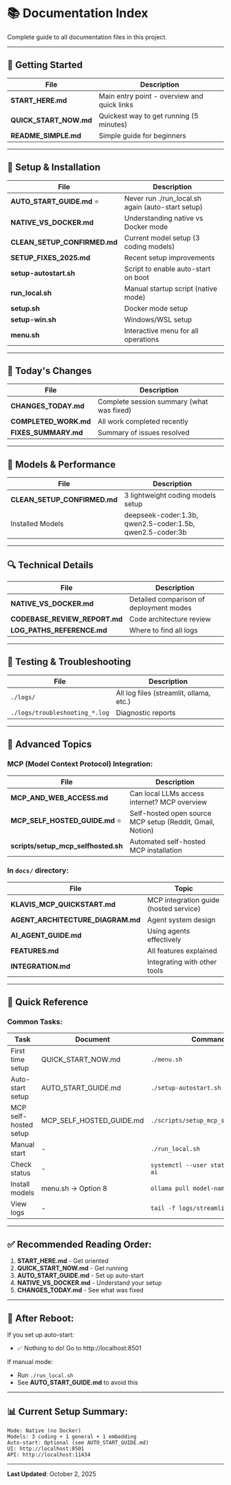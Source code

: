 # 📚 Documentation Index

Complete guide to all documentation files in this project.

---

## 🚀 **Getting Started**

| File | Description |
|------|-------------|
| **START_HERE.md** | Main entry point - overview and quick links |
| **QUICK_START_NOW.md** | Quickest way to get running (5 minutes) |
| **README_SIMPLE.md** | Simple guide for beginners |

---

## 🔧 **Setup & Installation**

| File | Description |
|------|-------------|
| **AUTO_START_GUIDE.md** ⭐ | Never run ./run_local.sh again (auto-start setup) |
| **NATIVE_VS_DOCKER.md** | Understanding native vs Docker mode |
| **CLEAN_SETUP_CONFIRMED.md** | Current model setup (3 coding models) |
| **SETUP_FIXES_2025.md** | Recent setup improvements |
| **setup-autostart.sh** | Script to enable auto-start on boot |
| **run_local.sh** | Manual startup script (native mode) |
| **setup.sh** | Docker mode setup |
| **setup-win.sh** | Windows/WSL setup |
| **menu.sh** | Interactive menu for all operations |

---

## 📝 **Today's Changes**

| File | Description |
|------|-------------|
| **CHANGES_TODAY.md** | Complete session summary (what was fixed) |
| **COMPLETED_WORK.md** | All work completed recently |
| **FIXES_SUMMARY.md** | Summary of issues resolved |

---

## 🤖 **Models & Performance**

| File | Description |
|------|-------------|
| **CLEAN_SETUP_CONFIRMED.md** | 3 lightweight coding models setup |
| Installed Models | deepseek-coder:1.3b, qwen2.5-coder:1.5b, qwen2.5-coder:3b |

---

## 🔍 **Technical Details**

| File | Description |
|------|-------------|
| **NATIVE_VS_DOCKER.md** | Detailed comparison of deployment modes |
| **CODEBASE_REVIEW_REPORT.md** | Code architecture review |
| **LOG_PATHS_REFERENCE.md** | Where to find all logs |

---

## 🧪 **Testing & Troubleshooting**

| File | Description |
|------|-------------|
| `./logs/` | All log files (streamlit, ollama, etc.) |
| `./logs/troubleshooting_*.log` | Diagnostic reports |

---

## 📂 **Advanced Topics**

### **MCP (Model Context Protocol) Integration:**

| File | Description |
|------|-------------|
| **MCP_AND_WEB_ACCESS.md** | Can local LLMs access internet? MCP overview |
| **MCP_SELF_HOSTED_GUIDE.md** ⭐ | Self-hosted open source MCP setup (Reddit, Gmail, Notion) |
| **scripts/setup_mcp_selfhosted.sh** | Automated self-hosted MCP installation |

### **In `docs/` directory:**

| File | Topic |
|------|-------|
| **KLAVIS_MCP_QUICKSTART.md** | MCP integration guide (hosted service) |
| **AGENT_ARCHITECTURE_DIAGRAM.md** | Agent system design |
| **AI_AGENT_GUIDE.md** | Using agents effectively |
| **FEATURES.md** | All features explained |
| **INTEGRATION.md** | Integrating with other tools |

---

## 🎯 **Quick Reference**

### **Common Tasks:**

| Task | Document | Command |
|------|----------|---------|
| First time setup | QUICK_START_NOW.md | `./menu.sh` |
| Auto-start setup | AUTO_START_GUIDE.md | `./setup-autostart.sh` |
| MCP self-hosted setup | MCP_SELF_HOSTED_GUIDE.md | `./scripts/setup_mcp_selfhosted.sh` |
| Manual start | - | `./run_local.sh` |
| Check status | - | `systemctl --user status agentic-ai` |
| Install models | menu.sh → Option 8 | `ollama pull model-name` |
| View logs | - | `tail -f logs/streamlit.log` |

---

## ✅ **Recommended Reading Order:**

1. **START_HERE.md** - Get oriented
2. **QUICK_START_NOW.md** - Get running
3. **AUTO_START_GUIDE.md** - Set up auto-start
4. **NATIVE_VS_DOCKER.md** - Understand your setup
5. **CHANGES_TODAY.md** - See what was fixed

---

## 🔄 **After Reboot:**

If you set up auto-start:
- ✅ Nothing to do! Go to http://localhost:8501

If manual mode:
- Run `./run_local.sh`
- See **AUTO_START_GUIDE.md** to avoid this

---

## 📊 **Current Setup Summary:**

```
Mode: Native (no Docker)
Models: 3 coding + 1 general + 1 embedding
Auto-start: Optional (see AUTO_START_GUIDE.md)
UI: http://localhost:8501
API: http://localhost:11434
```

---

**Last Updated**: October 2, 2025
